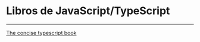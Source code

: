 # Libros de JavaScript/TypeScript
---

[The concise typescript book](https://github.com/gibbok/typescript-book)
